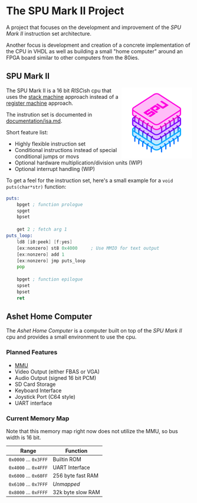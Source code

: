 # The SPU Mark II Project

A project that focuses on the development and improvement of the *SPU Mark II* instruction
set architecture.

Another focus is development and creation of a concrete implementation of the CPU in VHDL
as well as building a small "home computer" around an FPGA board similar to other computers
from the 80ies.

## SPU Mark II

<img align="right" src="./documentation/spu-mk-ii-logo-small.png">

The SPU Mark II is a 16 bit *RISC*ish cpu that uses the [stack machine](https://en.wikipedia.org/wiki/Stack_machine)
approach instead of a [register machine](https://en.wikipedia.org/wiki/Register_machine) approach.

The instrution set is documented in [documentation/isa.md](documentation/isa.md).

Short feature list:
- Highly flexible instruction set
- Conditional instructions instead of special conditional jumps or movs
- Optional hardware multiplication/division units (WIP)
- Optional interrupt handling (WIP)

To get a feel for the instruction set, here's a small example for a `void puts(char*str)` function:

```asm
puts:
	bpget ; function prologue
	spget
	bpset
	
	get 2 ; fetch arg 1
puts_loop:
	ld8 [i0:peek] [f:yes]
	[ex:nonzero] st8 0x4000     ; Use MMIO for text output
	[ex:nonzero] add 1
	[ex:nonzero] jmp puts_loop
	pop

	bpget ; function epilogue
	spset
	bpset
	ret
```

## Ashet Home Computer
The *Ashet Home Computer* is a computer built on top of the *SPU Mark II* cpu and
provides a small environment to use the cpu.

### Planned Features
- [MMU](documentation/specs/mmu.md)
- Video Output (either FBAS or VGA)
- Audio Output (signed 16 bit PCM)
- SD Card Storage
- Keyboard Interface
- Joystick Port (C64 style)
- UART interface

### Current Memory Map

Note that this memory map right now does not utilize the MMU, so bus width is 16 bit.

| Range               | Function           |
|---------------------|--------------------|
| `0x0000` … `0x3FFF` | Builtin ROM        |
| `0x4000` … `0x4FFF` | UART Interface     |
| `0x6000` … `0x60FF` | 256 byte fast RAM  |
| `0x6100` … `0x7FFF` | *Unmapped*         |
| `0x8000` … `0xFFFF` | 32k byte slow RAM  |
